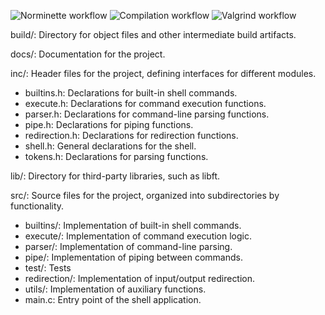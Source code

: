 ![Norminette workflow](https://github.com/dimadem/minishell/actions/workflows/norminette.yml/badge.svg)
![Compilation workflow](https://github.com/dimadem/minishell/actions/workflows/ci.yml/badge.svg)
![Valgrind workflow](https://github.com/dimadem/minishell/actions/workflows/valgrind.yml/badge.svg)


build/: Directory for object files and other intermediate build artifacts.

docs/: Documentation for the project.

inc/: Header files for the project, defining interfaces for different modules.
- builtins.h: Declarations for built-in shell commands.
- execute.h: Declarations for command execution functions.
- parser.h: Declarations for command-line parsing functions.
- pipe.h: Declarations for piping functions.
- redirection.h: Declarations for redirection functions.
- shell.h: General declarations for the shell.
- tokens.h: Declarations for parsing functions.

lib/: Directory for third-party libraries, such as libft.

src/: Source files for the project, organized into subdirectories by functionality.
- builtins/: Implementation of built-in shell commands.
- execute/: Implementation of command execution logic.
- parser/: Implementation of command-line parsing.
- pipe/: Implementation of piping between commands.
- test/: Tests
- redirection/: Implementation of input/output redirection.
- utils/: Implementation of auxiliary functions.
- main.c: Entry point of the shell application.
